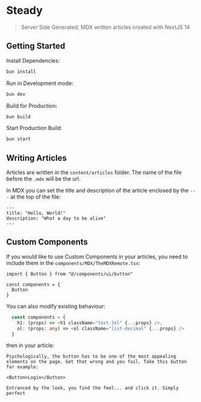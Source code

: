# Steady
> Server Side Generated, MDX written articles created with NextJS 14

## Getting Started
Install Dependencies:
```bash
bun install
```

Run in Development mode:
```bash
bun dev
```

Build for Production:
```bash
bun build
```

Start Production Build:
```bash
bun start
```

## Writing Articles
Articles are written in the `content/articles` folder. The name of the file before the `.mdx` will be the url. 

In MDX you can set the title and description of the article enclosed by the `---` at the top of the file:

```mdx
---
title: "Hello, World!"
description: "What a day to be alive"
---
```

## Custom Components
If you would like to use Custom Components in your articles, you need to include them in the `components/MDX/TheMDXRemote.tsx`:

```
import { Button } from "@/components/ui/button"

const components = {
  Button
}

```

You can also modify existing behaviour:
```ts
  const components = {
    h1: (props) => <h1 className="text-3xl" {...props} />,
    ol: (props: any) => <ol className="list-decimal" {...props} />
  }
```

then in your article:
```mdx
Psychologically, the button has to be one of the most appealing elements on the page. Get that wrong and you fail. Take this button for example:

<Button>Login</Button>

Entranced by the look, you find the feel... and click it. Simply perfect
```